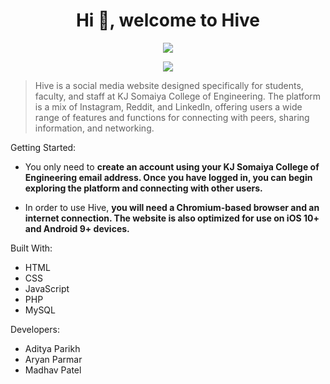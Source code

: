 <h1 align="center">Hi 👋, welcome to Hive</h1>

<p align="center">
  <img src="../hive/favicon.ico" />
</p>

<p align="center">
  <img src="https://img.shields.io/badge/Version-1.0.0-blue.svg?cacheSeconds=2592000" />
</p>

> Hive is a social media website designed specifically for students, faculty, and staff at KJ Somaiya College of Engineering. The platform is a mix of Instagram, Reddit, and LinkedIn, offering users a wide range of features and functions for connecting with peers, sharing information, and networking.

Getting Started:
- You only need to **create an account using your KJ Somaiya College of Engineering email address. Once you have logged in, you can begin exploring the platform and connecting with other users.**

- In order to use Hive, **you will need a Chromium-based browser and an internet connection. The website is also optimized for use on iOS 10+ and Android 9+ devices.**

Built With:
- HTML
- CSS
- JavaScript
- PHP
- MySQL

Developers:
- Aditya Parikh
- Aryan Parmar
- Madhav Patel

